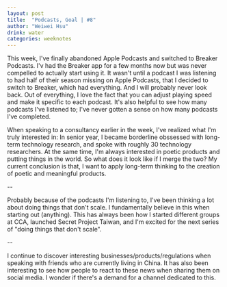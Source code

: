 ```yaml
---
layout: post
title:  "Podcasts, Goal | #8"
author: "Weiwei Hsu"
drink: water
categories: weeknotes
---
```


This week, I've finally abandoned Apple Podcasts and switched to Breaker Podcasts. I'v had the Breaker app for a few months now but was never compelled to actually start using it. It wasn't until a podcast I was listening to had half of their season missing on Apple Podcasts, that I decided to switch to Breaker, which had everything. And I will probably never look back. Out of everything, I love the fact that you can adjust playing speed and make it specific to each podcast. It's also helpful to see how many podcasts I've listened to; I've never gotten a sense on how many podcasts I've completed.

When speaking to a consultancy earlier in the week, I've realized what I'm truly interested in: In senior year, I became borderline obssessed with long-term technology research, and spoke with roughly 30 technology researchers. At the same time, I'm always interested in poetic products and putting things in the world. So what does it look like if I merge the two? My current conclusion is that, I want to apply long-term thinking to the creation of poetic and meaningful products.

--

Probably because of the podcasts I'm listening to, I've been thinking a lot about doing things that don't scale. I fundamentally believe in this when starting out (anything). This has always been how I started different groups at CCA, launched Secret Project Taiwan, and I'm excited for the next series of "doing things that don't scale".

--

I continue to discover interesting businesses/products/regulations when speaking with friends who are currently living in China. It has also been interesting to see how people to react to these news when sharing them on social media. I wonder if there's a demand for a channel dedicated to this. 
